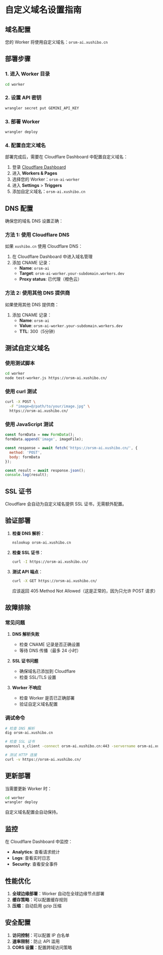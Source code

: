 # 自定义域名设置指南

## 域名配置

您的 Worker 将使用自定义域名：`orsm-ai.xushibo.cn`

## 部署步骤

### 1. 进入 Worker 目录

```bash
cd worker
```

### 2. 设置 API 密钥

```bash
wrangler secret put GEMINI_API_KEY
```

### 3. 部署 Worker

```bash
wrangler deploy
```

### 4. 配置自定义域名

部署完成后，需要在 Cloudflare Dashboard 中配置自定义域名：

1. 登录 [Cloudflare Dashboard](https://dash.cloudflare.com)
2. 进入 **Workers & Pages**
3. 选择您的 Worker：`orsm-ai-worker`
4. 进入 **Settings** > **Triggers**
5. 添加自定义域名：`orsm-ai.xushibo.cn`

## DNS 配置

确保您的域名 DNS 设置正确：

### 方法 1: 使用 Cloudflare DNS

如果 `xushibo.cn` 使用 Cloudflare DNS：

1. 在 Cloudflare Dashboard 中进入域名管理
2. 添加 CNAME 记录：
   - **Name**: `orsm-ai`
   - **Target**: `orsm-ai-worker.your-subdomain.workers.dev`
   - **Proxy status**: 已代理（橙色云）

### 方法 2: 使用其他 DNS 提供商

如果使用其他 DNS 提供商：

1. 添加 CNAME 记录：
   - **Name**: `orsm-ai`
   - **Value**: `orsm-ai-worker.your-subdomain.workers.dev`
   - **TTL**: 300（5分钟）

## 测试自定义域名

### 使用测试脚本

```bash
cd worker
node test-worker.js https://orsm-ai.xushibo.cn/
```

### 使用 curl 测试

```bash
curl -X POST \
  -F "image=@/path/to/your/image.jpg" \
  https://orsm-ai.xushibo.cn/
```

### 使用 JavaScript 测试

```javascript
const formData = new FormData();
formData.append('image', imageFile);

const response = await fetch('https://orsm-ai.xushibo.cn/', {
  method: 'POST',
  body: formData
});

const result = await response.json();
console.log(result);
```

## SSL 证书

Cloudflare 会自动为自定义域名提供 SSL 证书，无需额外配置。

## 验证部署

1. **检查 DNS 解析**：
   ```bash
   nslookup orsm-ai.xushibo.cn
   ```

2. **检查 SSL 证书**：
   ```bash
   curl -I https://orsm-ai.xushibo.cn/
   ```

3. **测试 API 端点**：
   ```bash
   curl -X GET https://orsm-ai.xushibo.cn/
   ```
   应该返回 405 Method Not Allowed（这是正常的，因为只允许 POST 请求）

## 故障排除

### 常见问题

1. **DNS 解析失败**
   - 检查 CNAME 记录是否正确设置
   - 等待 DNS 传播（最多 24 小时）

2. **SSL 证书问题**
   - 确保域名已添加到 Cloudflare
   - 检查 SSL/TLS 设置

3. **Worker 不响应**
   - 检查 Worker 是否已正确部署
   - 验证自定义域名配置

### 调试命令

```bash
# 检查 DNS 解析
dig orsm-ai.xushibo.cn

# 检查 SSL 证书
openssl s_client -connect orsm-ai.xushibo.cn:443 -servername orsm-ai.xushibo.cn

# 测试 HTTP 连接
curl -v https://orsm-ai.xushibo.cn/
```

## 更新部署

当需要更新 Worker 时：

```bash
cd worker
wrangler deploy
```

自定义域名配置会自动保持。

## 监控

在 Cloudflare Dashboard 中监控：
- **Analytics**: 查看请求统计
- **Logs**: 查看实时日志
- **Security**: 查看安全事件

## 性能优化

1. **全球边缘部署**：Worker 自动在全球边缘节点部署
2. **缓存策略**：可以配置缓存规则
3. **压缩**：自动启用 gzip 压缩

## 安全配置

1. **访问控制**：可以配置 IP 白名单
2. **速率限制**：防止 API 滥用
3. **CORS 设置**：配置跨域访问策略
